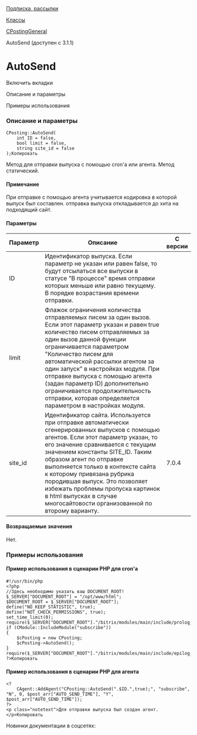 [Подписка, рассылки](/api_help/subscribe/index.php)

[Классы](/api_help/subscribe/classes/index.php)

[CPostingGeneral](/api_help/subscribe/classes/cpostinggeneral/index.php)

AutoSend (доступен с 3.1.1)

AutoSend
========

Включить вкладки

Описание и параметры

Примеры использования

### Описание и параметры

```
CPosting::AutoSend(
	int ID = false,
	bool limit = false,
	string site_id = false
);Копировать
```

Метод для отправки выпуска с помощью cron'а или агента. Метод статический.

#### Примечание

При отправке с помощью агента учитывается кодировка в которой выпуск был составлен. отправка выпуска откладывается до хита на подходящий сайт.

#### Параметры

| Параметр | Описание | С версии |
| --- | --- | --- |
| ID | Идентификатор выпуска. Если параметр не указан или равен false, то будут отсылаться все выпуски в статусе "В процессе" время отправки которых меньше или равно текущему. В порядке возрастания времени отправки. |  |
| limit | Флажок ограничения количества отправляемых писем за один вызов. Если этот параметр указан и равен true количество писем отправляемых за один вызов данной функции ограничивается параметром "Количество писем для автоматической рассылки агентом за один запуск" в настройках модуля. При отправке выпуска с помощью агента (задан параметр ID) дополнительно ограничивается продолжительность отправки, которая определяется параметром в настройках модуля. |  |
| site\_id | Идентификатор сайта. Используется при отправке автоматически сгенерированных выпусков с помощью агентов. Если этот параметр указан, то его значение сравнивается с текущим значением константы SITE\_ID. Таким образом агент по отправке выполняется только в контексте сайта к которому привязана рубрика породившая выпуск. Это позволяет избежать проблемы пропуска картинок в html выпусках в случае многосайтовости организованной по второму варианту. | 7.0.4 |

#### Возвращаемые значения

Нет.

### Примеры использования

#### Пример использования в сценарии PHP для cron'а

```
#!/usr/bin/php
<?php
//Здесь необходимо указать ваш DOCUMENT_ROOT!
$_SERVER["DOCUMENT_ROOT"] = "/opt/www/html";
$DOCUMENT_ROOT = $_SERVER["DOCUMENT_ROOT"];
define("NO_KEEP_STATISTIC", true);
define("NOT_CHECK_PERMISSIONS", true);
set_time_limit(0);
require($_SERVER["DOCUMENT_ROOT"]."/bitrix/modules/main/include/prolog_before.php");
if (CModule::IncludeModule("subscribe"))
{
	$cPosting = new CPosting;
	$cPosting->AutoSend();
}
require($_SERVER["DOCUMENT_ROOT"]."/bitrix/modules/main/include/epilog_after.php");
?>Копировать
```

#### Пример использования в сценарии PHP для агента

```
<?
	CAgent::AddAgent("CPosting::AutoSend(".$ID.",true);", "subscribe", "N", 0, $post_arr["AUTO_SEND_TIME"], "Y", $post_arr["AUTO_SEND_TIME"]);
?>
<p class="notetext">Для отправки выпуска был создан агент.</p>Копировать
```

Новинки документации в соцсетях: